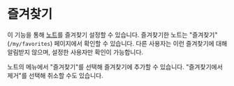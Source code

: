 # 즐겨찾기

이 기능을 통해 [노트](./note.md)를 즐겨찾기 설정할 수 있습니다.
즐겨찾기한 노트는 "즐겨찾기"(`/my/favorites`) 페이지에서 확인할 수 있습니다.
다른 사용자는 이런 즐겨찾기에 대해 알림받지 않으며, 설정한 사용자만 확인이 가능합니다.

노트의 메뉴에서 "즐겨찾기"를 선택해 즐겨찾기에 추가할 수 있습니다. "즐겨찾기에서 제거"를 선택해 취소할 수도 있습니다.
